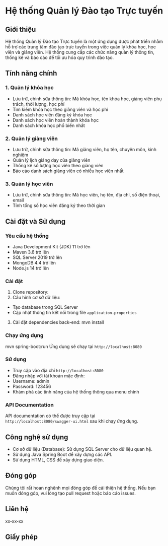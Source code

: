 # Hệ thống Quản lý Đào tạo Trực tuyến

## Giới thiệu
Hệ thống Quản lý Đào tạo Trực tuyến là một ứng dụng được phát triển nhằm hỗ trợ các trung tâm đào tạo trực tuyến trong việc quản lý khóa học, học viên và giảng viên. Hệ thống cung cấp các chức năng quản lý thông tin, thống kê và báo cáo để tối ưu hóa quy trình đào tạo.

## Tính năng chính

### 1. Quản lý khóa học
- Lưu trữ, chỉnh sửa thông tin: Mã khóa học, tên khóa học, giảng viên phụ trách, thời lượng, học phí
- Tìm kiếm khóa học theo giảng viên và học phí
- Danh sách học viên đăng ký khóa học
- Danh sách học viên hoàn thành khóa học
- Danh sách khóa học phổ biến nhất

### 2. Quản lý giảng viên
- Lưu trữ, chỉnh sửa thông tin: Mã giảng viên, họ tên, chuyên môn, kinh nghiệm
- Quản lý lịch giảng dạy của giảng viên
- Thống kê số lượng học viên theo giảng viên
- Báo cáo danh sách giảng viên có nhiều học viên nhất

### 3. Quản lý học viên
- Lưu trữ, chỉnh sửa thông tin: Mã học viên, họ tên, địa chỉ, số điện thoại, email
- Tính tổng số học viên đăng ký theo thời gian

## Cài đặt và Sử dụng

### Yêu cầu hệ thống
- Java Development Kit (JDK) 11 trở lên
- Maven 3.6 trở lên
- SQL Server 2019 trở lên
- MongoDB 4.4 trở lên
- Node.js 14 trở lên

### Cài đặt
1. Clone repository:
2. Cấu hình cơ sở dữ liệu:
- Tạo database trong SQL Server
- Cập nhật thông tin kết nối trong file `application.properties`
3. Cài đặt dependencies back-end:
mvn install

### Chạy ứng dụng
mvn spring-boot:run
Ứng dụng sẽ chạy tại `http://localhost:8080`

### Sử dụng
- Truy cập vào địa chỉ `http://localhost:8080`
- Đăng nhập với tài khoản mặc định:
- Username: admin
- Password: 123456
- Khám phá các tính năng của hệ thống thông qua menu chính

### API Documentation
API documentation có thể được truy cập tại `http://localhost:8080/swagger-ui.html` sau khi chạy ứng dụng.

## Công nghệ sử dụng
- Cơ sở dữ liệu (Database): Sử dụng SQL Server cho dữ liệu quan hệ.
- Sử dụng Java Spring Boot để xây dựng các API.
- Sử dụng HTML, CSS để xây dựng giao diện.

## Đóng góp
Chúng tôi rất hoan nghênh mọi đóng góp để cải thiện hệ thống. Nếu bạn muốn đóng góp, vui lòng tạo pull request hoặc báo cáo issues.

## Liên hệ
xx-xx-xx

## Giấy phép
